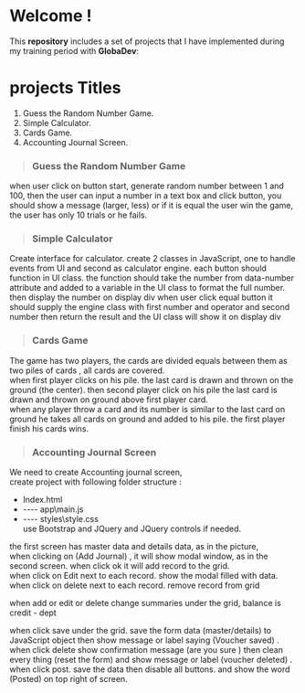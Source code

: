 # Welcome !

This **repository** includes a set of projects that I have implemented during my training period with  **GlobaDev**:


# projects Titles

 1. Guess the Random Number Game.
 2. Simple Calculator.
 3. Cards Game.
 4. Accounting Journal Screen.

>### Guess the Random Number Game

when user click on button start, generate random number between 1 and 100, then the user can input a number in a text box and click button, you should show a message (larger, less) or if it is equal the user win the game, the user has only 10 trials or he fails.

>### Simple Calculator

Create interface for calculator.
create 2 classes in JavaScript, one to handle events from UI and second as calculator engine.
each button should function in UI class. the function should take the number from data-number attribute and added to a variable in the UI class to format the full number. then display the number on display div
when user click equal button it should supply the engine class with first number and operator and second number then return the result and the UI class will show it on display div  

>### Cards Game

The game has two players, the cards are divided equals between them as two piles of cards , all cards are covered.  
when first player clicks on his pile. the last card is drawn and thrown on the ground (the center). then second player click on his pile the last card is drawn and thrown on ground above first player card.  
when any player throw a card and its number is similar to the last card on ground he takes all cards on ground and added to his pile. the first player finish his cards wins.

>### Accounting Journal Screen

We need to create Accounting journal screen,  
create project with following folder structure :  
- Index.html  
- ---- app\main.js  
- ---- styles\style.css  
use Bootstrap and JQuery and JQuery controls if needed.

the first screen has master data and details data, as in the picture,  
when clicking on (Add Journal) , it will show modal window, as in the second screen. when click ok it will add record to the grid.  
when click on Edit next to each record. show the modal filled with data.  
when click on delete next to each record. remove record from grid

when add or edit or delete change summaries under the grid, balance is credit - dept

when click save under the grid. save the form data (master/details) to JavaScript object then show message or label saying (Voucher saved) . when click delete show confirmation message (are you sure ) then clean every thing (reset the form) and show message or label (voucher deleted) . when click post. save the data then disable all buttons. and show the word (Posted) on top right of screen.

